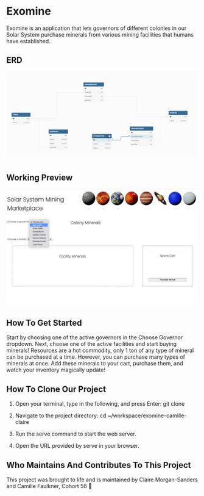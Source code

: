 # Exomine

Exomine is an application that lets governors of different colonies in our Solar System purchase minerals from various mining facilities that humans have established.


## ERD

![erd for project](./images/exomineerd.png)

## Working Preview

![gif of project](./images/exominevid.gif)


## How To Get Started
Start by choosing one of the active governors in the Choose Governor dropdown. Next, choose one of the active facilities and start buying minerals!
Resources are a hot commodity, only 1 ton of any type of mineral can be purchased at a time. However, you can purchase many types of minerals at once. 
Add these minerals to your cart, purchase them, and watch your inventory magically update!

## How To Clone Our Project
1. Open your terminal, type in the following, and press Enter:
git clone 

1. Navigate to the project directory:
cd ~/workspace/exomine-camille-claire

1. Run the serve command to start the web server.

1. Open the URL provided by serve in your browser.


## Who Maintains And Contributes To This Project
This project was brought to life and is maintained by Claire Morgan-Sanders and Camille Faulkner, Cohort 56 :blue_heart:
